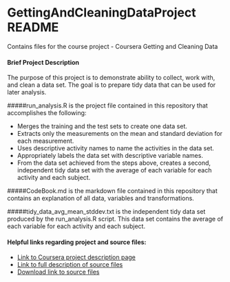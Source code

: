 GettingAndCleaningDataProject README
====================================

Contains files for the course project - Coursera Getting and Cleaning Data


#### Brief Project Description

The purpose of this project is to demonstrate ability to collect, work with, and clean a data set. The goal is to prepare tidy data that can be used for later analysis.

#####run_analysis.R is the project file contained in this repository that accomplishes the following:
* Merges the training and the test sets to create one data set.
* Extracts only the measurements on the mean and standard deviation for each measurement.
* Uses descriptive activity names to name the activities in the data set.
* Appropriately labels the data set with descriptive variable names.
* From the data set achieved from the steps above, creates a second, independent tidy data set with the average of each variable for each activity and each subject.

#####CodeBook.md is the markdown file contained in this repository that contains an explanation of all data, variables and transformations.

#####tidy_data_avg_mean_stddev.txt is the independent tidy data set produced by the run_analysis.R script.  This data set contains the average of each variable for each activity and each subject.


#### Helpful links regarding project and source files:
* [Link to Coursera project description page](https://class.coursera.org/getdata-009/human_grading/view/courses/972587/assessments/3/submissions)
* [Link to full description of source files](http://archive.ics.uci.edu/ml/datasets/Human+Activity+Recognition+Using+Smartphones)
* [Download link to source files](https://d396qusza40orc.cloudfront.net/getdata%2Fprojectfiles%2FUCI%20HAR%20Dataset.zip)
